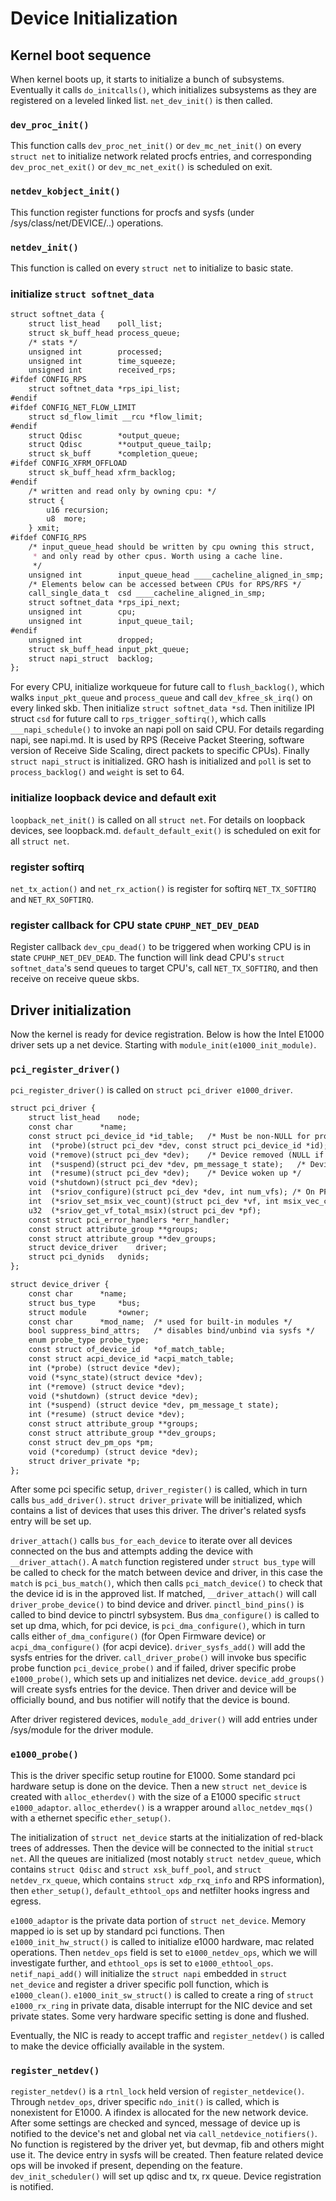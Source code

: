 # Device Initialization

## Kernel boot sequence

When kernel boots up, it starts to initialize a bunch of subsystems. Eventually it calls `do_initcalls()`, which initializes subsystems as they are registered on a leveled linked list. `net_dev_init()` is then called.

### `dev_proc_init()`

This function calls `dev_proc_net_init()` or `dev_mc_net_init()` on every `struct net` to initialize network related procfs entries, and corresponding `dev_proc_net_exit()` or `dev_mc_net_exit()` is scheduled on exit.

### `netdev_kobject_init()`

This function register functions for procfs and sysfs (under /sys/class/net/DEVICE/..) operations.

### `netdev_init()`

This function is called on every `struct net` to initialize to basic state.

### initialize `struct softnet_data`

```markdown
struct softnet_data {
	struct list_head	poll_list;
	struct sk_buff_head	process_queue;
	/* stats */
	unsigned int		processed;
	unsigned int		time_squeeze;
	unsigned int		received_rps;
#ifdef CONFIG_RPS
	struct softnet_data	*rps_ipi_list;
#endif
#ifdef CONFIG_NET_FLOW_LIMIT
	struct sd_flow_limit __rcu *flow_limit;
#endif
	struct Qdisc		*output_queue;
	struct Qdisc		**output_queue_tailp;
	struct sk_buff		*completion_queue;
#ifdef CONFIG_XFRM_OFFLOAD
	struct sk_buff_head	xfrm_backlog;
#endif
	/* written and read only by owning cpu: */
	struct {
		u16 recursion;
		u8  more;
	} xmit;
#ifdef CONFIG_RPS
	/* input_queue_head should be written by cpu owning this struct,
	 * and only read by other cpus. Worth using a cache line.
	 */
	unsigned int		input_queue_head ____cacheline_aligned_in_smp;
	/* Elements below can be accessed between CPUs for RPS/RFS */
	call_single_data_t	csd ____cacheline_aligned_in_smp;
	struct softnet_data	*rps_ipi_next;
	unsigned int		cpu;
	unsigned int		input_queue_tail;
#endif
	unsigned int		dropped;
	struct sk_buff_head	input_pkt_queue;
	struct napi_struct	backlog;
};
```

For every CPU, initialize workqueue for future call to `flush_backlog()`, which walks `input_pkt_queue` and `process_queue` and call `dev_kfree_sk_irq()` on every linked skb. Then initialize `struct softnet_data *sd`. Then initilize IPI struct `csd` for future call to `rps_trigger_softirq()`, which calls `___napi_schedule()` to invoke an napi poll on said CPU. For details regarding napi, see napi.md. It is used by RPS (Receive Packet Steering, software version of Receive Side Scaling, direct packets to specific CPUs). Finally `struct napi_struct` is initialized. GRO hash is initialized and `poll` is set to `process_backlog()` and `weight` is set to 64.

### initialize loopback device and default exit

`loopback_net_init()` is called on all `struct net`. For details on loopback devices, see loopback.md. `default_default_exit()` is scheduled on exit for all `struct net`.

### register softirq

`net_tx_action()` and `net_rx_action()` is register for softirq `NET_TX_SOFTIRQ` and `NET_RX_SOFTIRQ`.

### register callback for CPU state `CPUHP_NET_DEV_DEAD`

Register callback `dev_cpu_dead()` to be triggered when working CPU is in state `CPUHP_NET_DEV_DEAD`. The function will link dead CPU's `struct softnet_data`'s send queues to target CPU's, call `NET_TX_SOFTIRQ`, and then receive on receive queue skbs.

## Driver initialization

Now the kernel is ready for device registration. Below is how the Intel E1000 driver sets up a net device. Starting with `module_init(e1000_init_module)`.

### `pci_register_driver()`

`pci_register_driver()` is called on `struct pci_driver e1000_driver`.

```markdown
struct pci_driver {
	struct list_head	node;
	const char		*name;
	const struct pci_device_id *id_table;	/* Must be non-NULL for probe to be called */
	int  (*probe)(struct pci_dev *dev, const struct pci_device_id *id);	/* New device inserted */
	void (*remove)(struct pci_dev *dev);	/* Device removed (NULL if not a hot-plug capable driver) */
	int  (*suspend)(struct pci_dev *dev, pm_message_t state);	/* Device suspended */
	int  (*resume)(struct pci_dev *dev);	/* Device woken up */
	void (*shutdown)(struct pci_dev *dev);
	int  (*sriov_configure)(struct pci_dev *dev, int num_vfs); /* On PF */
	int  (*sriov_set_msix_vec_count)(struct pci_dev *vf, int msix_vec_count); /* On PF */
	u32  (*sriov_get_vf_total_msix)(struct pci_dev *pf);
	const struct pci_error_handlers *err_handler;
	const struct attribute_group **groups;
	const struct attribute_group **dev_groups;
	struct device_driver	driver;
	struct pci_dynids	dynids;
};

struct device_driver {
	const char		*name;
	struct bus_type		*bus;
	struct module		*owner;
	const char		*mod_name;	/* used for built-in modules */
	bool suppress_bind_attrs;	/* disables bind/unbind via sysfs */
	enum probe_type probe_type;
	const struct of_device_id	*of_match_table;
	const struct acpi_device_id	*acpi_match_table;
	int (*probe) (struct device *dev);
	void (*sync_state)(struct device *dev);
	int (*remove) (struct device *dev);
	void (*shutdown) (struct device *dev);
	int (*suspend) (struct device *dev, pm_message_t state);
	int (*resume) (struct device *dev);
	const struct attribute_group **groups;
	const struct attribute_group **dev_groups;
	const struct dev_pm_ops *pm;
	void (*coredump) (struct device *dev);
	struct driver_private *p;
};
```

After some pci specific setup, `driver_register()` is called, which in turn calls `bus_add_driver()`. `struct driver_private` will be initialized, which contains a list of devices that uses this driver. The driver's related sysfs entry will be set up.

`driver_attach()` calls `bus_for_each_device` to iterate over all devices connected on the bus and attempts adding the device with `__driver_attach()`. A `match` function registered under `struct bus_type` will be called to check for the match between device and driver, in this case the `match` is `pci_bus_match()`, which then calls `pci_match_device()` to check that the device id is in the approved list. If matched, `__driver_attach()` will call `driver_probe_device()` to bind device and driver. `pinctl_bind_pins()` is called to bind device to pinctrl sybsystem. Bus `dma_configure()` is called to set up dma, which, for pci device, is `pci_dma_configure()`, which in turn calls either `of_dma_configure()` (for Open Firmware device) or `acpi_dma_configure()` (for acpi device). `driver_sysfs_add()` will add the sysfs entries for the driver. `call_driver_probe()` will invoke bus specific probe function `pci_device_probe()` and if failed, driver specific probe `e1000_probe()`, which sets up and initializes net device. `device_add_groups()` will create sysfs entries for the device. Then driver and device will be officially bound, and bus notifier will notify that the device is bound.

After driver registered devices, `module_add_driver()` will add entries under /sys/module for the driver module.

### `e1000_probe()`

This is the driver specific setup routine for E1000. Some standard pci hardware setup is done on the device. Then a new `struct net_device` is created with `alloc_etherdev()` with the size of a E1000 specific `struct e1000_adaptor`. `alloc_etherdev()` is a wrapper around `alloc_netdev_mqs()` with a ethernet specific `ether_setup()`.

The initialization of `struct net_device` starts at the initialization of red-black trees of addresses. Then the device will be connected to the initial `struct net`. All the queues are initialized (most notably `struct netdev_queue`, which contains `struct Qdisc` and `struct xsk_buff_pool`, and `struct netdev_rx_queue`, which contains `struct xdp_rxq_info` and RPS information), then `ether_setup()`, `default_ethtool_ops` and netfilter hooks ingress and egress.

`e1000_adaptor` is the private data portion of `struct net_device`. Memory mapped io is set up by standard pci functions. Then `e1000_init_hw_struct()` is called to initialize e1000 hardware, mac related operations. Then `netdev_ops` field is set to `e1000_netdev_ops`, which we will investigate further, and `ethtool_ops` is set to `e1000_ethtool_ops`. `netif_napi_add()` will initialize the `struct napi` embedded in `struct net_device` and register a driver specific poll function, which is
`e1000_clean()`. `e1000_init_sw_struct()` is called to create a ring of `struct e1000_rx_ring` in private data, disable interrupt for the NIC device and set private states. Some very hardware specific setting is done and flushed.

Eventually, the NIC is ready to accept traffic and `register_netdev()` is called to make the device officially available in the system.

### `register_netdev()`

`register_netdev()` is a `rtnl_lock` held version of `register_netdevice()`. Through `netdev_ops`, driver specific `ndo_init()` is called, which is nonexistent for E1000. A ifindex is allocated for the new network device. After some settings are checked and synced, message of device up is notified to the device's net and global net via `call_netdevice_notifiers()`. No function is registered by the driver yet, but devmap, fib and others might use it. The device entry in sysfs will be created. Then feature related device ops will be invoked if present, depending on the feature. `dev_init_scheduler()` will set up qdisc and tx, rx queue. Device registration is notified.
